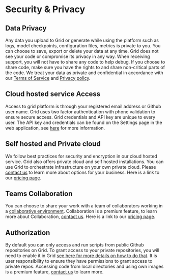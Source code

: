 # Security & Privacy

## Data Privacy

Any data you upload to Grid or generate while using the platform such as logs, model checkpoints, configuration files, metrics is private to you. You can choose to save, export or delete your data at any time. Grid does not see your code or compromise its privacy in any way. When receiving support, you will not have to share any code to help debug. If you choose to share code, make sure you have the rights to and share non-critical parts of the code. We treat your data as private and confidential in accordance with our [Terms of Service](https://www.grid.ai/terms-of-service/) and [Privacy policy](https://www.grid.ai/privacy-policy/). 


## Cloud hosted service Access 

Access to grid platform is through your registered email address or Github user name. Grid uses two factor authentication with phone validation to ensure secure access. Grid credentials and API key are unique to every user. The API key and credentials can be found on the Settings page in the web application, see [here](https://docs.grid.ai/getting-started/your-login-credentials) for more information.

## Self hosted and Private cloud

We follow best practices for security and encryption in our cloud hosted service. Grid also offers private cloud and self hosted installations. You can use Grid to orchestrate infrastructure on your own private cloud. Please [contact us](mailto:support@grid.ai) to learn more about options for your business. Here is a link to our [pricing page](https://www.grid.ai/pricing/).

## Teams Collaboration

You can choose to share your work with a team of collaborators working in a [collaborative environment](https://docs.grid.ai/platform/collaboration). Collaboration is a premium feature, to learn more about Collaboration, [contact us](mailto:support@grid.ai). Here is a link to our [pricing page](https://www.grid.ai/pricing/).


## Authorization

By default you can only access and run scripts from public Github repositories on Grid. To grant access to your private repositories, you will need to enable it in Grid [see here for more details on how to do that](https://docs.grid.ai/features/sessions/github-login). It is user responsibility to ensure they have permissions to grant access to private repos. Accessing code from local directories and using own images is a premium feature, [contact us](mailto:support@grid.ai) to learn more.

